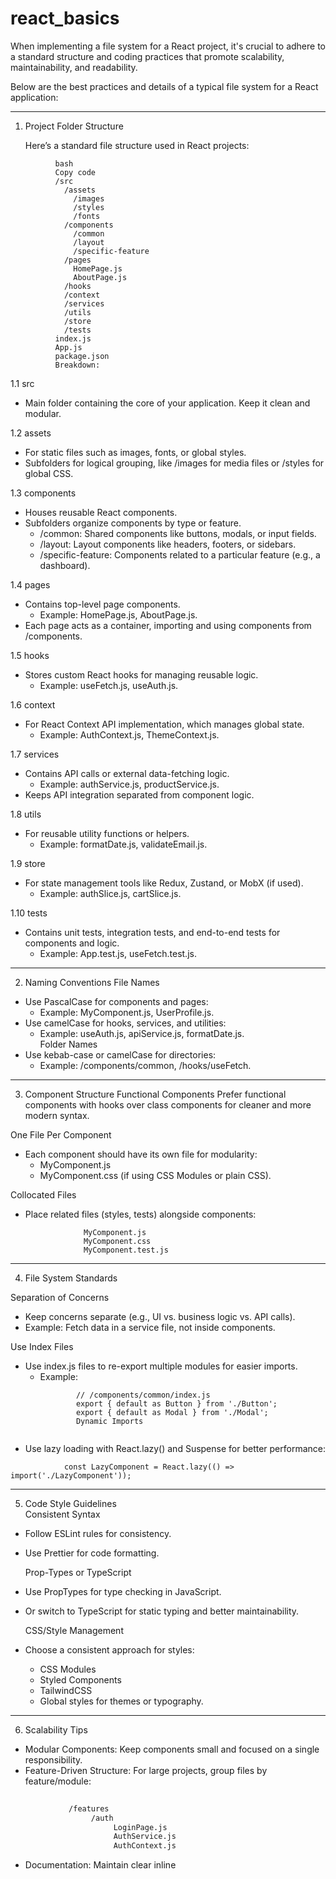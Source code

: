 # react_basics

When implementing a file system for a React project, it's crucial to adhere to a standard structure and coding practices that promote scalability, maintainability, and readability. 

Below are the best practices and details of a typical file system for a React application:
________________________________________

1. Project Folder Structure

     Here’s a standard file structure used in React projects:
```   
          bash  
          Copy code  
          /src  
            /assets  
              /images  
              /styles  
              /fonts  
            /components  
              /common  
              /layout  
              /specific-feature  
            /pages  
              HomePage.js  
              AboutPage.js  
            /hooks  
            /context  
            /services  
            /utils  
            /store  
            /tests  
          index.js  
          App.js  
          package.json  
          Breakdown:  
```  
1.1 src  
- Main folder containing the core of your application. Keep it clean and modular.    

1.2 assets  
- For static files such as images, fonts, or global styles.  
- Subfolders for logical grouping, like /images for media files or /styles for global CSS.   

1.3 components  
- Houses reusable React components.  
- Subfolders organize components by type or feature.
  * /common: Shared components like buttons, modals, or input fields.  
  * /layout: Layout components like headers, footers, or sidebars.  
  * /specific-feature: Components related to a particular feature (e.g., a dashboard).  


1.4 pages  
- Contains top-level page components.
     * Example: HomePage.js, AboutPage.js.
- Each page acts as a container, importing and using components from /components.  

1.5 hooks  
- Stores custom React hooks for managing reusable logic.  
     * Example: useFetch.js, useAuth.js.  

1.6 context  
- For React Context API implementation, which manages global state.  
     * Example: AuthContext.js, ThemeContext.js.  

1.7 services  
- Contains API calls or external data-fetching logic.  
     * Example: authService.js, productService.js.  
- Keeps API integration separated from component logic.  
            
1.8 utils  
- For reusable utility functions or helpers.  
     * Example: formatDate.js, validateEmail.js.  
  
1.9 store  
- For state management tools like Redux, Zustand, or MobX (if used).  
     * Example: authSlice.js, cartSlice.js.  
  
1.10 tests  
- Contains unit tests, integration tests, and end-to-end tests for components and logic.  
     * Example: App.test.js, useFetch.test.js.    
________________________________________
  
2. Naming Conventions File Names  
- Use PascalCase for components and pages:  
     * Example: MyComponent.js, UserProfile.js.  
- Use camelCase for hooks, services, and utilities:
     * Example: useAuth.js, apiService.js, formatDate.js.  
   Folder Names  
- Use kebab-case or camelCase for directories:  
     * Example: /components/common, /hooks/useFetch.  
     
________________________________________  
  
3. Component Structure Functional Components Prefer functional components with hooks over class components for cleaner and more modern syntax.  
  
One File Per Component  
- Each component should have its own file for modularity:  
     * MyComponent.js
     * MyComponent.css (if using CSS Modules or plain CSS).  
  
Collocated Files  
- Place related files (styles, tests) alongside components:  
          
  ```        /MyComponent  
               MyComponent.js  
               MyComponent.css  
               MyComponent.test.js  
  ```
________________________________________  
  
  
4. File System Standards  
  
Separation of Concerns  
- Keep concerns separate (e.g., UI vs. business logic vs. API calls).
- Example: Fetch data in a service file, not inside components.  
  
Use Index Files  
- Use index.js files to re-export multiple modules for easier imports.  
     * Example:
       ```  
               // /components/common/index.js  
               export { default as Button } from './Button';  
               export { default as Modal } from './Modal';  
               Dynamic Imports  
  ```
- Use lazy loading with React.lazy() and Suspense for better performance:  
```           
            const LazyComponent = React.lazy(() => import('./LazyComponent'));
```          
________________________________________  
  
  
5. Code Style Guidelines  
   Consistent Syntax  
- Follow ESLint rules for consistency.  
- Use Prettier for code formatting.  
  
   Prop-Types or TypeScript  
- Use PropTypes for type checking in JavaScript.  
- Or switch to TypeScript for static typing and better maintainability.  
     
   CSS/Style Management  
- Choose a consistent approach for styles:  
     * CSS Modules
     * Styled Components
     * TailwindCSS
     * Global styles for themes or typography.  
     
________________________________________  
  
6. Scalability Tips  
- Modular Components: Keep components small and focused on a single responsibility.  
- Feature-Driven Structure: For large projects, group files by feature/module:  
```             bash  
     
             /features  
                  /auth  
                       LoginPage.js  
                       AuthService.js  
                       AuthContext.js  
```   
- Documentation: Maintain clear   inline 
